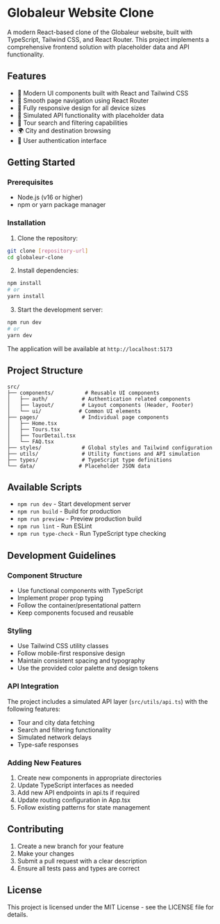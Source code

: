 # Globaleur Website Clone

A modern React-based clone of the Globaleur website, built with TypeScript, Tailwind CSS, and React Router. This project implements a comprehensive frontend solution with placeholder data and API functionality.

## Features

- 🎨 Modern UI components built with React and Tailwind CSS
- 🚦 Smooth page navigation using React Router
- 📱 Fully responsive design for all device sizes
- 🔄 Simulated API functionality with placeholder data
- 🎯 Tour search and filtering capabilities
- 🌍 City and destination browsing
- 🔐 User authentication interface

## Getting Started

### Prerequisites

- Node.js (v16 or higher)
- npm or yarn package manager

### Installation

1. Clone the repository:
```bash
git clone [repository-url]
cd globaleur-clone
```

2. Install dependencies:
```bash
npm install
# or
yarn install
```

3. Start the development server:
```bash
npm run dev
# or
yarn dev
```

The application will be available at `http://localhost:5173`

## Project Structure

```
src/
├── components/          # Reusable UI components
│   ├── auth/           # Authentication related components
│   ├── layout/         # Layout components (Header, Footer)
│   └── ui/            # Common UI elements
├── pages/              # Individual page components
│   ├── Home.tsx
│   ├── Tours.tsx
│   ├── TourDetail.tsx
│   └── FAQ.tsx
├── styles/             # Global styles and Tailwind configuration
├── utils/              # Utility functions and API simulation
├── types/              # TypeScript type definitions
└── data/              # Placeholder JSON data
```

## Available Scripts

- `npm run dev` - Start development server
- `npm run build` - Build for production
- `npm run preview` - Preview production build
- `npm run lint` - Run ESLint
- `npm run type-check` - Run TypeScript type checking

## Development Guidelines

### Component Structure
- Use functional components with TypeScript
- Implement proper prop typing
- Follow the container/presentational pattern
- Keep components focused and reusable

### Styling
- Use Tailwind CSS utility classes
- Follow mobile-first responsive design
- Maintain consistent spacing and typography
- Use the provided color palette and design tokens

### API Integration
The project includes a simulated API layer (`src/utils/api.ts`) with the following features:
- Tour and city data fetching
- Search and filtering functionality
- Simulated network delays
- Type-safe responses

### Adding New Features
1. Create new components in appropriate directories
2. Update TypeScript interfaces as needed
3. Add new API endpoints in api.ts if required
4. Update routing configuration in App.tsx
5. Follow existing patterns for state management

## Contributing

1. Create a new branch for your feature
2. Make your changes
3. Submit a pull request with a clear description
4. Ensure all tests pass and types are correct

## License

This project is licensed under the MIT License - see the LICENSE file for details.
```
